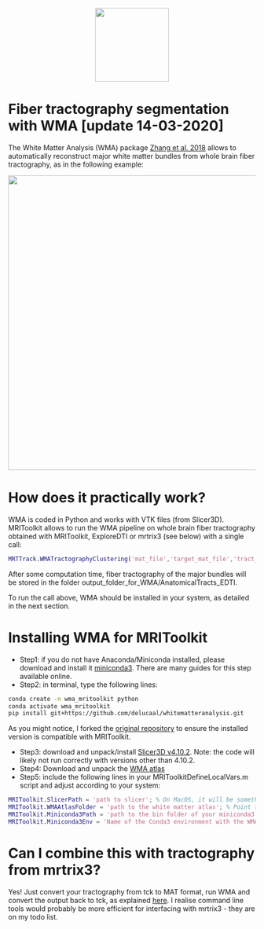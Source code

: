 <p align="center">
<a href="https://github.com/delucaal/MRIToolkit"> 
<img src="../../../img/MRIToolkitLogo.png" height="150"/> 
 </a> 
 </p>

# Fiber tractography segmentation with WMA [update 14-03-2020] 
The White Matter Analysis (WMA) package [Zhang et al. 2018](https://pubmed.ncbi.nlm.nih.gov/29920375/) allows to automatically reconstruct major white matter bundles from whole brain fiber tractography, as in the following example:

<p align="center">
<img src="../../../img/ExampleTractsWMA" width="600"/> 
 </p>

# How does it practically work?
WMA is coded in Python and works with VTK files (from Slicer3D). MRIToolkit allows to run the WMA pipeline on whole brain fiber tractography obtained with MRIToolkit, ExploreDTI or mrtrix3 (see below) with a single call:
```matlab
MRTTrack.WMATractographyClustering('mat_file','target_mat_file','tract_file','TractographyInMatFormat.mat','output','output_folder_for_WMA')
```

After some computation time, fiber tractography of the major bundles will be stored in the folder output_folder_for_WMA/AnatomicalTracts_EDTI.

To run the call above, WMA should be installed in your system, as detailed in the next section.

# Installing WMA for MRIToolkit
- Step1: if you do not have Anaconda/Miniconda installed, please download and install it [miniconda3](https://docs.conda.io/en/latest/miniconda.html). There are many guides for this step available online. 
- Step2: in terminal, type the following lines:
```bash
conda create -n wma_mritoolkit python
conda activate wma_mritoolkit
pip install git+https://github.com/delucaal/whitematteranalysis.git
```
As you might notice, I forked the [original repository](https://github.com/SlicerDMRI/whitematteranalysis) to ensure the installed version is compatible with MRIToolkit. 
- Step3: download and unpack/install [Slicer3D v4.10.2](https://slicer-packages.kitware.com/#collection/5f4474d0e1d8c75dfc70547e/folder/60add36eae4540bf6a89be73). Note: the code will likely not run correctly with versions other than 4.10.2.
- Step4: Download and unpack the [WMA atlas](https://www.dropbox.com/s/beju3c0g9jqw5uj/WMA_tutorial_data.zip?dl=0)
- Step5: include the following lines in your MRIToolkitDefineLocalVars.m script and adjust according to your system: 
```matlab
MRIToolkit.SlicerPath = 'path to slicer'; % On MacOS, it will be something like: /Applications/Slicer3D.app/Contents/MacOS
MRIToolkit.WMAAtlasFolder = 'path to the white matter atlas'; % Point to the root folder of the WMA atlas
MRIToolkit.Miniconda3Path = 'path to the bin folder of your miniconda3 installation'; % For example: /opt/bin/miniconda3/bin/
MRIToolkit.Miniconda3Env = 'Name of the Conda3 environment with the WMA package. Empty for the base environment'; % If you followed the steps above, type 'wma_mritoolkit' here
```

# Can I combine this with tractography from mrtrix3?
Yes! Just convert your tractography from tck to MAT format, run WMA and convert the output back to tck, as explained [here](https://github.com/delucaal/MRIToolkit/tree/master/GettingStarted/Diffusion/4_MRTrix_Dipy). I realise command line tools would probably be more efficient for interfacing with mrtrix3 - they are on my todo list. 